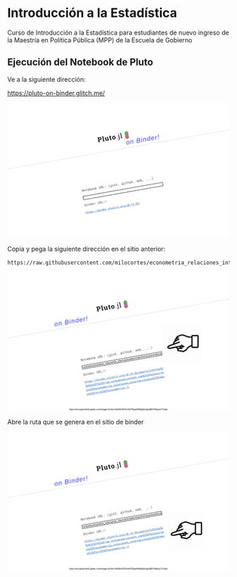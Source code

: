 # Introducción a la Estadística

Curso de Introducción a la Estadística para estudiantes de nuevo ingreso de la Maestría en Política Pública (MPP) de la Escuela de Gobierno 


## Ejecución del Notebook de Pluto

Ve a la siguiente dirección:

https://pluto-on-binder.glitch.me/


![](doc/images/binder.png)


Copia y pega la siguiente dirección en el sitio anterior:

```
https://raw.githubusercontent.com/milocortes/econometria_relaciones_internacionales/main/src/econometria.jl
```
![](doc/images/binder_pega.png)


Abre la ruta que se genera en el sitio de binder

![](doc/images/binder_lanza.png)
